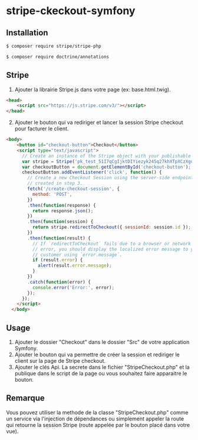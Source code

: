 # stripe-ckeckout-symfony

Installation
------------

```bash
$ composer require stripe/stripe-php

$ composer require doctrine/annotations
```

Stripe 
------------

1) Ajouter la librairie Stripe.js dans votre page (ex: base.html.twig).

```html
<head>
    <script src="https://js.stripe.com/v3/"></script>
</head>
```

2) Ajouter le bouton qui va rediriger et lancer la session Stripe checkout pour facturer le client.

```html
<body>
    <button id="checkout-button">Checkout</button>
    <script type="text/javascript">
      // Create an instance of the Stripe object with your publishable API key
      var stripe = Stripe('pk_test_51I7qCgIjktDIYiezyk245q27khXTpXCzXgu9AMx3A6n1ay8U81Ap7Rt8EpMUwu9kk9qWC2QC5Ymi0MJ9eJahAiBR00gqYitQ6F');
      var checkoutButton = document.getElementById('checkout-button');
      checkoutButton.addEventListener('click', function() {
        // Create a new Checkout Session using the server-side endpoint you
        // created in step 3.
        fetch('/create-checkout-session', {
          method: 'POST',
        })
        .then(function(response) {
          return response.json();
        })
        .then(function(session) {
          return stripe.redirectToCheckout({ sessionId: session.id });
        })
        .then(function(result) {
          // If `redirectToCheckout` fails due to a browser or network
          // error, you should display the localized error message to your
          // customer using `error.message`.
          if (result.error) {
            alert(result.error.message);
          }
        })
        .catch(function(error) {
          console.error('Error:', error);
        });
      });
    </script>
  </body>
  ```

Usage
------------

1) Ajouter le dossier "Checkout" dans le dossier "Src" de votre application Symfony.
2) Ajouter le bouton qui va permettre de créer la session et rediriger le client sur la page de Stripe checkout.
3) Ajouter le clés Api. La secrete dans le fichier "StripeCheckout.php" et la publique dans le script de la page ou vous souhaitez faire apparaitre le bouton.

Remarque
------------

Vous pouvez utiliser la methode de la classe "StripeCheckout.php" comme un service via l'injection de dépendances
ou simplement appeler la route qui retourne la session Stripe (route appelée par le bouton placé dans votre vue).